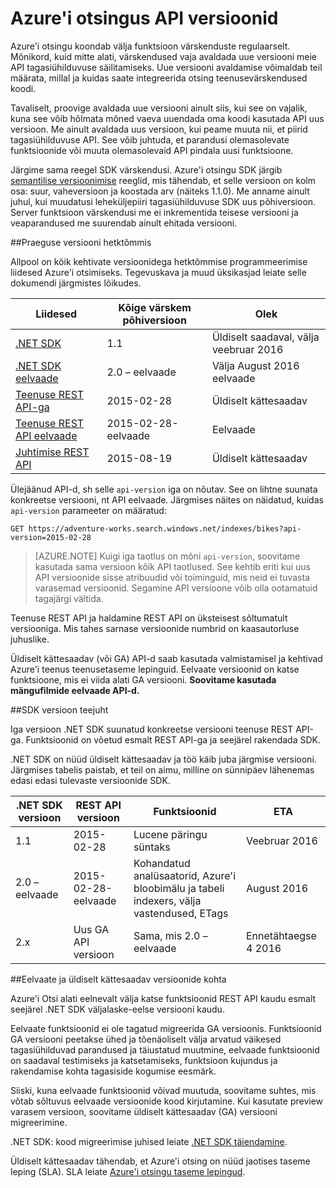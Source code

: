 <properties
   pageTitle="Azure'i otsingu API versioone | Microsoft Azure'i | Otsingu API"
   description="Azure'i Search REST API-d ja kliendi teek .NET SDK versioon poliitika."
   services="search"
   documentationCenter=""
   authors="brjohnstmsft"
   manager="pablocas"
   editor=""/>

<tags
   ms.service="search"
   ms.devlang="dotnet"
   ms.workload="search"
   ms.topic="article"
   ms.tgt_pltfrm="na"
   ms.date="08/16/2016"
   ms.author="brjohnst"/>

# <a name="api-versions-in-azure-search"></a>Azure'i otsingus API versioonid

Azure'i otsingu koondab välja funktsioon värskenduste regulaarselt. Mõnikord, kuid mitte alati, värskendused vaja avaldada uue versiooni meie API tagasiühilduvuse säilitamiseks. Uue versiooni avaldamise võimaldab teil määrata, millal ja kuidas saate integreerida otsing teenusevärskendused koodi.

Tavaliselt, proovige avaldada uue versiooni ainult siis, kui see on vajalik, kuna see võib hõlmata mõned vaeva uuendada oma koodi kasutada API uus versioon. Me ainult avaldada uus versioon, kui peame muuta nii, et piirid tagasiühilduvuse API. See võib juhtuda, et parandusi olemasolevate funktsioonide või muuta olemasolevaid API pindala uusi funktsioone.

Järgime sama reegel SDK värskendusi. Azure'i otsingu SDK järgib [semantilise versioonimise](http://semver.org/) reeglid, mis tähendab, et selle versioon on kolm osa: suur, vaheversioon ja koostada arv (näiteks 1.1.0). Me anname ainult juhul, kui muudatusi leheküljepiiri tagasiühilduvuse SDK uus põhiversioon. Server funktsioon värskendusi me ei inkrementida teisese versiooni ja veaparandused me suurendab ainult ehitada versiooni.

##<a name="snapshot-of-current-versions"></a>Praeguse versiooni hetktõmmis 

Allpool on kõik kehtivate versioonidega hetktõmmise programmeerimise liidesed Azure'i otsimiseks. Tegevuskava ja muud üksikasjad leiate selle dokumendi järgmistes lõikudes.

Liidesed|Kõige värskem põhiversioon|Olek
----------|-------------------------|------
[.NET SDK](https://msdn.microsoft.com/library/azure/dn951165.aspx)|1.1|Üldiselt saadaval, välja veebruar 2016
[.NET SDK eelvaade](https://msdn.microsoft.com/library/mt761536%28v=azure.103%29.aspx)|2.0 – eelvaade|Välja August 2016 eelvaade
[Teenuse REST API-ga](https://msdn.microsoft.com/library/azure/dn798935.aspx)|2015-02-28|Üldiselt kättesaadav
[Teenuse REST API eelvaade](search-api-2015-02-28-preview.md)|2015-02-28-eelvaade|Eelvaade
[Juhtimise REST API](https://msdn.microsoft.com/library/azure/dn832684.aspx)|2015-08-19|Üldiselt kättesaadav

Ülejäänud API-d, sh selle `api-version` iga on nõutav. See on lihtne suunata konkreetse versiooni, nt API eelvaade. Järgmises näites on näidatud, kuidas `api-version` parameeter on määratud:

    GET https://adventure-works.search.windows.net/indexes/bikes?api-version=2015-02-28

> [AZURE.NOTE] Kuigi iga taotlus on mõni `api-version`, soovitame kasutada sama versioon kõik API taotlused. See kehtib eriti kui uus API versioonide sisse atribuudid või toiminguid, mis neid ei tuvasta varasemad versioonid. Segamine API versioone võib olla ootamatuid tagajärgi vältida.
> 
Teenuse REST API ja haldamine REST API on üksteisest sõltumatult versiooniga. Mis tahes sarnase versioonide numbrid on kaasautorluse juhuslike.

Üldiselt kättesaadav (või GA) API-d saab kasutada valmistamisel ja kehtivad Azure'i teenus teenusetaseme lepinguid. Eelvaate versioonid on katse funktsioone, mis ei viida alati GA versiooni. **Soovitame kasutada mängufilmide eelvaade API-d.**

##<a name="sdk-version-roadmap"></a>SDK versioon teejuht

Iga versioon .NET SDK suunatud konkreetse versiooni teenuse REST API-ga. Funktsioonid on võetud esmalt REST API-ga ja seejärel rakendada SDK.

.NET SDK on nüüd üldiselt kättesaadav ja töö käib juba järgmise versiooni. Järgmises tabelis paistab, et teil on aimu, milline on sünnipäev lähenemas edasi edasi tulevaste versioonide SDK.

.NET SDK versioon|REST API versioon|Funktsioonid|ETA
----------------|----------------|--------|---
1.1|2015-02-28|Lucene päringu süntaks|Veebruar 2016
2.0 – eelvaade|2015-02-28-eelvaade|Kohandatud analüsaatorid, Azure'i bloobimälu ja tabeli indexers, välja vastendused, ETags|August 2016
2.x|Uus GA API versioon|Sama, mis 2.0 – eelvaade|Ennetähtaegse 4 2016

##<a name="about-preview-and-generally-available-versions"></a>Eelvaate ja üldiselt kättesaadav versioonide kohta

Azure'i Otsi alati eelnevalt välja katse funktsioonid REST API kaudu esmalt seejärel .NET SDK väljalaske-eelse versiooni kaudu.

Eelvaate funktsioonid ei ole tagatud migreerida GA versioonis. Funktsioonid GA versiooni peetakse ühed ja tõenäoliselt välja arvatud väikesed tagasiühilduvad parandused ja täiustatud muutmine, eelvaade funktsioonid on saadaval testimiseks ja katsetamiseks, funktsioon kujundus ja rakendamise kohta tagasiside kogumise eesmärk. 

Siiski, kuna eelvaade funktsioonid võivad muutuda, soovitame suhtes, mis võtab sõltuvus eelvaade versioonide kood kirjutamine. Kui kasutate preview varasem versioon, soovitame üldiselt kättesaadav (GA) versiooni migreerimine. 

.NET SDK: kood migreerimise juhised leiate [.NET SDK täiendamine](search-dotnet-sdk-migration.md).

Üldiselt kättesaadav tähendab, et Azure'i otsing on nüüd jaotises taseme leping (SLA). SLA leiate [Azure'i otsingu taseme lepingud](https://azure.microsoft.com/support/legal/sla/search/v1_0/).

